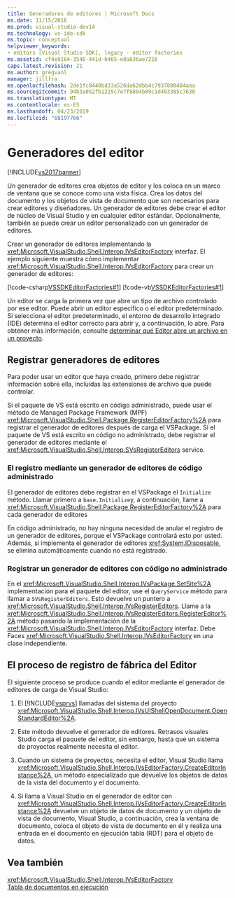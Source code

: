 ```yaml
---
title: Generadores de editores | Microsoft Docs
ms.date: 11/15/2016
ms.prod: visual-studio-dev14
ms.technology: vs-ide-sdk
ms.topic: conceptual
helpviewer_keywords:
- editors [Visual Studio SDK], legacy - editor factories
ms.assetid: cf4e8164-3546-441d-b465-e8a836ae7216
caps.latest.revision: 21
ms.author: gregvanl
manager: jillfra
ms.openlocfilehash: 2de1fc8440bd33a526da62dbb4c7937800484aaa
ms.sourcegitcommit: 94b3a052fb1229c7e7f8804b09c1d403385c7630
ms.translationtype: MT
ms.contentlocale: es-ES
ms.lasthandoff: 04/23/2019
ms.locfileid: "68197766"
---
```

# <a name="editor-factories"></a>Generadores del editor
[!INCLUDE[vs2017banner](../includes/vs2017banner.md)]

Un generador de editores crea objetos de editor y los coloca en un marco de ventana que se conoce como una vista física. Crea los datos del documento y los objetos de vista de documento que son necesarios para crear editores y diseñadores. Un generador de editores debe crear el editor de núcleo de Visual Studio y en cualquier editor estándar. Opcionalmente, también se puede crear un editor personalizado con un generador de editores.  
  
 Crear un generador de editores implementando la <xref:Microsoft.VisualStudio.Shell.Interop.IVsEditorFactory> interfaz. El ejemplo siguiente muestra cómo implementar <xref:Microsoft.VisualStudio.Shell.Interop.IVsEditorFactory> para crear un generador de editores:  
  
 [!code-csharp[VSSDKEditorFactories#1](../snippets/csharp/VS_Snippets_VSSDK/vssdkeditorfactories/cs/vssdkeditorfactoriespackage.cs#1)]
 [!code-vb[VSSDKEditorFactories#1](../snippets/visualbasic/VS_Snippets_VSSDK/vssdkeditorfactories/vb/vssdkeditorfactoriespackage.vb#1)]  
  
 Un editor se carga la primera vez que abre un tipo de archivo controlado por ese editor. Puede abrir un editor específico o el editor predeterminado. Si selecciona el editor predeterminado, el entorno de desarrollo integrado (IDE) determina el editor correcto para abrir y, a continuación, lo abre. Para obtener más información, consulte [determinar qué Editor abre un archivo en un proyecto](../extensibility/internals/determining-which-editor-opens-a-file-in-a-project.md).  
  
## <a name="registering-editor-factories"></a>Registrar generadores de editores  
 Para poder usar un editor que haya creado, primero debe registrar información sobre ella, incluidas las extensiones de archivo que puede controlar.  
  
 Si el paquete de VS está escrito en código administrado, puede usar el método de Managed Package Framework (MPF) <xref:Microsoft.VisualStudio.Shell.Package.RegisterEditorFactory%2A> para registrar el generador de editores después de carga el VSPackage. Si el paquete de VS está escrito en código no administrado, debe registrar el generador de editores mediante el <xref:Microsoft.VisualStudio.Shell.Interop.SVsRegisterEditors> service.  
  
### <a name="registering-an-editor-factory-by-using-managed-code"></a>El registro mediante un generador de editores de código administrado  
 El generador de editores debe registrar en el VSPackage el `Initialize` método. Llamar primero a `base.Initialize`y, a continuación, llame a <xref:Microsoft.VisualStudio.Shell.Package.RegisterEditorFactory%2A> para cada generador de editores  
  
 En código administrado, no hay ninguna necesidad de anular el registro de un generador de editores, porque el VSPackage controlará esto por usted. Además, si implementa el generador de editores <xref:System.IDisposable>, se elimina automáticamente cuando no está registrado.  
  
### <a name="registering-an-editor-factory-by-using-unmanaged-code"></a>Registrar un generador de editores con código no administrado  
 En el <xref:Microsoft.VisualStudio.Shell.Interop.IVsPackage.SetSite%2A> implementación para el paquete del editor, use el `QueryService` método para llamar a `SVsRegisterEditors`. Esto devuelve un puntero a <xref:Microsoft.VisualStudio.Shell.Interop.IVsRegisterEditors>. Llame a la <xref:Microsoft.VisualStudio.Shell.Interop.IVsRegisterEditors.RegisterEditor%2A> método pasando la implementación de la <xref:Microsoft.VisualStudio.Shell.Interop.IVsEditorFactory> interfaz. Debe Faces <xref:Microsoft.VisualStudio.Shell.Interop.IVsEditorFactory> en una clase independiente.  
  
## <a name="the-editor-factory-registration-process"></a>El proceso de registro de fábrica del Editor  
 El siguiente proceso se produce cuando el editor mediante el generador de editores de carga de Visual Studio:  
  
1. El [!INCLUDE[vsprvs](../includes/vsprvs-md.md)] llamadas del sistema del proyecto <xref:Microsoft.VisualStudio.Shell.Interop.IVsUIShellOpenDocument.OpenStandardEditor%2A>.  
  
2. Este método devuelve el generador de editores. Retrasos visuales Studio carga el paquete del editor, sin embargo, hasta que un sistema de proyectos realmente necesita el editor.  
  
3. Cuando un sistema de proyectos, necesita el editor, Visual Studio llama <xref:Microsoft.VisualStudio.Shell.Interop.IVsEditorFactory.CreateEditorInstance%2A>, un método especializado que devuelve los objetos de datos de la vista del documento y el documento.  
  
4. Si llama a Visual Studio en el generador de editor con <xref:Microsoft.VisualStudio.Shell.Interop.IVsEditorFactory.CreateEditorInstance%2A> devuelve un objeto de datos de documento y un objeto de vista de documento, Visual Studio, a continuación, crea la ventana de documento, coloca el objeto de vista de documento en él y realiza una entrada en el documento en ejecución tabla (RDT) para el objeto de datos.  
  
## <a name="see-also"></a>Vea también  
 <xref:Microsoft.VisualStudio.Shell.Interop.IVsEditorFactory>   
 [Tabla de documentos en ejecución](../extensibility/internals/running-document-table.md)
